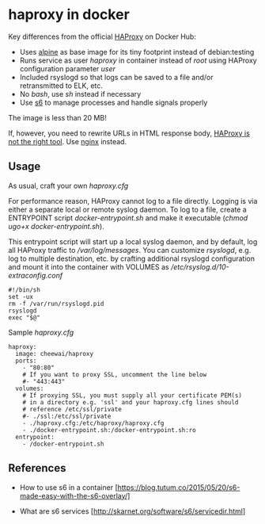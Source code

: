 # haproxy in docker

Key differences from the official [HAProxy](https://hub.docker.com/_/haproxy/) on Docker Hub:

- Uses [alpine](https://hub.docker.com/_/alpine/) as base image for its tiny footprint instead of debian:testing 
- Runs service as user *haproxy* in container instead of *root* using HAProxy configuration parameter *user*
- Included rsyslogd so that logs can be saved to a file and/or retransmitted to ELK, etc.
- No *bash*, use *sh* instead if necessary
- Use [s6](http://skarnet.org/software/s6/) to manage processes and handle signals properly

The image is less than 20 MB!

If, however, you need to rewrite URLs in HTML response body, [HAProxy is not the right tool](http://serverfault.com/questions/336338/using-nginx-to-rewrite-urls-inside-outgoing-responses). Use [nginx](https://github.com/sickp/docker-alpine-nginx) instead.

## Usage

As usual, craft your own *haproxy.cfg*

For performance reason, HAProxy cannot log to a file directly. Logging is via either a separate local or remote syslog daemon. To log to a file, create a ENTRYPOINT script *docker-entrypoint.sh* and make it executable (*chmod ugo+x docker-entrypoint.sh*). 

This entrypoint script will start up a local syslog daemon, and by default, log all HAProxy traffic to */var/log/messages*. You can customize *rsyslogd*, e.g. log to multiple destination, etc. by crafting additional rsyslogd configuration and mount it into the container with VOLUMES as */etc/rsyslog.d/10-extraconfig.conf*

```
#!/bin/sh
set -ux
rm -f /var/run/rsyslogd.pid
rsyslogd
exec "$@"
```

Sample *haproxy.cfg*

```
haproxy:
  image: cheewai/haproxy
  ports:
    - "80:80"
    # If you want to proxy SSL, uncomment the line below
    #- "443:443"
  volumes:
    # If proxying SSL, you must supply all your certificate PEM(s)
    # in a directory e.g. 'ssl' and your haproxy.cfg lines should
    # reference /etc/ssl/private
    #- ./ssl:/etc/ssl/private
    - ./haproxy.cfg:/etc/haproxy/haproxy.cfg
    - ./docker-entrypoint.sh:/docker-entrypoint.sh:ro
  entrypoint:
    - /docker-entrypoint.sh
```

## References

* How to use s6 in a container [https://blog.tutum.co/2015/05/20/s6-made-easy-with-the-s6-overlay/]

* What are s6 services [http://skarnet.org/software/s6/servicedir.html]
